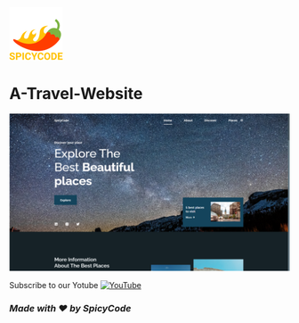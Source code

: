 ![Watch Me][def]
# A-Travel-Website

<a href="https://dsc.gg/Spicycode"><img src="https://github.com/Spicy1Code/A-Travel-Website/blob/main/assets/Screenshot%202023-02-15%20204631.png" alt="SPICYCODE Developer" width="1000"></a>

Subscribe to our Yotube [![YouTube](https://img.shields.io/badge/YouTube-%23FF0000.svg?logo=YouTube&logoColor=white)](https://youtube.com/@ITz-Zekky) 

### *Made with ❤️ by SpicyCode*

[def]: https://github.com/Spicy1Code/A-portfolio-Website/blob/main/img/icons8-chili-pepper-96.png
